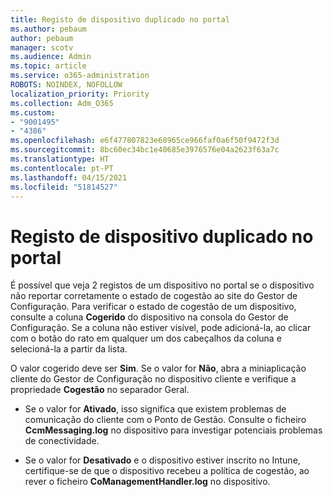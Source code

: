 ```yaml
---
title: Registo de dispositivo duplicado no portal
ms.author: pebaum
author: pebaum
manager: scotv
ms.audience: Admin
ms.topic: article
ms.service: o365-administration
ROBOTS: NOINDEX, NOFOLLOW
localization_priority: Priority
ms.collection: Adm_O365
ms.custom:
- "9001495"
- "4386"
ms.openlocfilehash: e6f477807823e68965ce966faf0a6f50f9472f3d
ms.sourcegitcommit: 8bc60ec34bc1e40685e3976576e04a2623f63a7c
ms.translationtype: HT
ms.contentlocale: pt-PT
ms.lasthandoff: 04/15/2021
ms.locfileid: "51814527"
---
```

# <a name="duplicate-device-record-in-the-portal"></a>Registo de dispositivo duplicado no portal

É possível que veja 2 registos de um dispositivo no portal se o dispositivo não reportar corretamente o estado de cogestão ao site do Gestor de Configuração. Para verificar o estado de cogestão de um dispositivo, consulte a coluna **Cogerido** do dispositivo na consola do Gestor de Configuração. Se a coluna não estiver visível, pode adicioná-la, ao clicar com o botão do rato em qualquer um dos cabeçalhos da coluna e selecioná-la a partir da lista.

O valor cogerido deve ser **Sim**. Se o valor for **Não**, abra a miniaplicação cliente do Gestor de Configuração no dispositivo cliente e verifique a propriedade **Cogestão** no separador Geral.

- Se o valor for **Ativado**, isso significa que existem problemas de comunicação do cliente com o Ponto de Gestão. Consulte o ficheiro **CcmMessaging.log** no dispositivo para investigar potenciais problemas de conectividade.

- Se o valor for **Desativado** e o dispositivo estiver inscrito no Intune, certifique-se de que o dispositivo recebeu a política de cogestão, ao rever o ficheiro **CoManagementHandler.log** no dispositivo.
